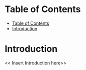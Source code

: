 # Table of Contents

- [Table of Contents](#table-of-contents)
- [Introduction](#introduction)

# Introduction

<< Insert Introduction here>>
